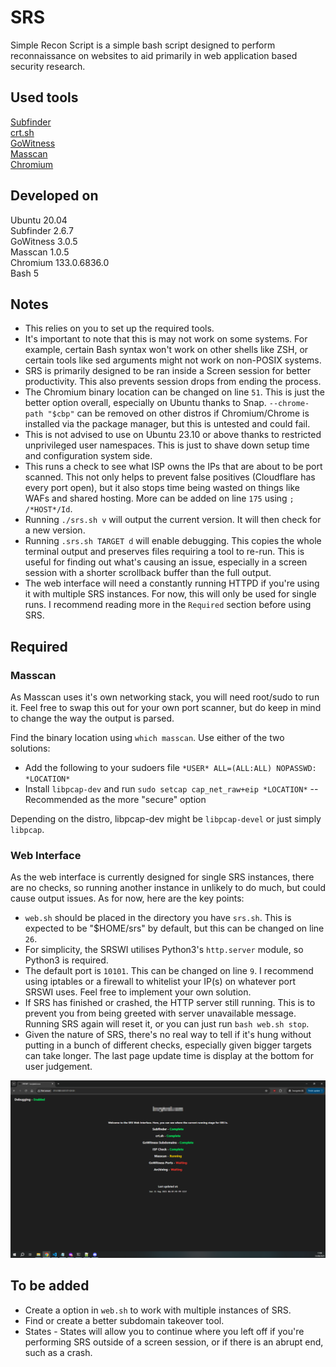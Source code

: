 # SRS
Simple Recon Script is a simple bash script designed to perform reconnaissance on websites to aid primarily in web application based security research.

## Used tools
[Subfinder](https://github.com/projectdiscovery/subfinder)\
[crt.sh](https://crt.sh/)\
[GoWitness](https://github.com/sensepost/gowitness)\
[Masscan](https://github.com/robertdavidgraham/masscan)\
[Chromium](https://download-chromium.appspot.com/?platform=Linux_x64&type=snapshots)

## Developed on
Ubuntu 20.04\
Subfinder 2.6.7\
GoWitness 3.0.5\
Masscan 1.0.5\
Chromium 133.0.6836.0\
Bash 5

## Notes
- This relies on you to set up the required tools.
- It's important to note that this is may not work on some systems. For example, certain Bash syntax won't work on other shells like ZSH, or certain tools like sed arguments might not work on non-POSIX systems.
- SRS is primarily designed to be ran inside a Screen session for better productivity. This also prevents session drops from ending the process.
- The Chromium binary location can be changed on line `51`. This is just the better option overall, especially on Ubuntu thanks to Snap. `--chrome-path "$cbp"` can be removed on other distros if Chromium/Chrome is installed via the package manager, but this is untested and could fail.
- This is not advised to use on Ubuntu 23.10 or above thanks to restricted unprivileged user namespaces. This is just to shave down setup time and configuration system side.
- This runs a check to see what ISP owns the IPs that are about to be port scanned. This not only helps to prevent false positives (Cloudflare has every port open), but it also stops time being wasted on things like WAFs and shared hosting. More can be added on line `175` using `; /*HOST*/Id`.
- Running `./srs.sh v` will output the current version. It will then check for a new version.
- Running `.srs.sh TARGET d` will enable debugging. This copies the whole terminal output and preserves files requiring a tool to re-run. This is useful for finding out what's causing an issue, especially in a screen session with a shorter scrollback buffer than the full output.
- The web interface will need a constantly running HTTPD if you're using it with multiple SRS instances. For now, this will only be used for single runs. I recommend reading more in the `Required` section before using SRS.

## Required
### Masscan
As Masscan uses it's own networking stack, you will need root/sudo to run it. Feel free to swap this out for your own port scanner, but do keep in mind to change the way the output is parsed.

Find the binary location using `which masscan`. Use either of the two solutions:
- Add the following to your sudoers file `*USER* ALL=(ALL:ALL) NOPASSWD: *LOCATION*`
- Install `libpcap-dev` and run `sudo setcap cap_net_raw+eip *LOCATION*` -- Recommended as the more "secure" option

Depending on the distro, libpcap-dev might be `libpcap-devel` or just simply `libpcap`.

### Web Interface
As the web interface is currently designed for single SRS instances, there are no checks, so running another instance in unlikely to do much, but could cause output issues. As for now, here are the key points:
- `web.sh` should be placed in the directory you have `srs.sh`. This is expected to be "$HOME/srs" by default, but this can be changed on line `26`.
- For simplicity, the SRSWI utilises Python3's `http.server` module, so Python3 is required.
- The default port is `10101`. This can be changed on line `9`. I recommend using iptables or a firewall to whitelist your IP(s) on whatever port SRSWI uses. Feel free to implement your own solution.
- If SRS has finished or crashed, the HTTP server still running. This is to prevent you from being greeted with server unavailable message. Running SRS again will reset it, or you can just run `bash web.sh stop`.
- Given the nature of SRS, there's no real way to tell if it's hung without putting in a bunch of different checks, especially given bigger targets can take longer. The last page update time is display at the bottom for user judgement.

![Image showing the SRS Web Interface](SRSWI.png)

## To be added
- Create a option in `web.sh` to work with multiple instances of SRS.
- Find or create a better subdomain takeover tool.
- States - States will allow you to continue where you left off if you're performing SRS outside of a screen session, or if there is an abrupt end, such as a crash.
